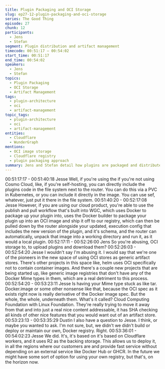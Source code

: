 ```yaml
---
title: Plugin Packaging and OCI Storage
slug: ep27-12-plugin-packaging-and-oci-storage
series: The Good Thing
episode: 27
chunk: 12
participants:
  - Jens
  - Stefan
segment: Plugin distribution and artifact management
timecode: 00:51:17 – 00:54:02
start_time: 00:51:17
end_time: 00:54:02
speakers:
  - Jens
  - Stefan
topics:
  - Plugin Packaging
  - OCI Storage
  - Artifact Management
tags:
  - plugin-architecture
  - oci
  - artifact-management
topic_tags:
  - plugin-architecture
  - oci
  - artifact-management
entities:
  - Cloudflare
  - WunderGraph
mentions:
  - OCI image storage
  - Cloudflare registry
  - plugin packaging approach
summary: Jens and Stefan detail how plugins are packaged and distributed, exploring OCI storage, Cloudflare registry usage, and artifact management workflows.
---
```

00:51:17:17 - 00:51:40:18
Jesse
Well, if you're using the if you're not using Cosmo Cloud, like, if you're self-hosting, you can
directly include the plugins code in the file system next to the router. You can do this via a PVC
in Kubernetes, or you can include it directly in the image. You can use sef, whatever, just put it
there in the file system.
00:51:40:20 - 00:52:17:08
Jesse
However, if you are using our cloud product, you're able to use the publish and pull workflow
that's built into WGC, which uses Docker to package up your plugin into, uses the Docker
builder to package your plugin up into an OCI image and ship it off to our registry, which can
then be pulled down by the router alongside your updated, execution config that includes the
new version of the plugin, and it's schema, and the router can automatically, unpack that image
into a working directory and run it, as it would a local plugin.
00:52:17:11 - 00:52:26:00
Jens
So you're abusing, OCI storage to, to upload plugins and download them?
00:52:26:03 - 00:52:54:20
Jesse
I wouldn't say I'm abusing it. I would say that we're one of the pioneers in the new space of
using OCI stores as generic artifact stores. There's other projects in this space like, helm uses
OCI specifically not to contain container images. And there's a couple new projects that are
being started up, like generic image registries that don't have any of the Docker Mime types in
them, which are a real detriment to this process.
00:52:54:20 - 00:53:23:11
Jesse
Is having your Mime type stuck as like tar. Docker.image or some other nonsense like that,
because the OCI spec as it exists right now is really derivative of the Docker image spec. But
the whole, the whole, underneath them. What's it called? Cloud Computing Foundation with
Linux Foundation. They're really trying to move it away from that and into just a real nice content
addressable, it has SHA checking all kinds of other nice features that you would want out of an
artifact store.
00:53:23:13 - 00:53:35:29
Dustin
I also have a question to Jesse. I think, or maybe you wanted to ask. I'm not sure, but, we didn't
we didn't build or deploy or maintain our own, Docker registry. Right.
00:53:36:01 - 00:54:02:23
Jesse
We did. It's, it's based on it's based on Cloudflare workers, and it uses R2 as the backing
storage. This allows us to deploy it, in all the regions where our customers are and provide fast
service without depending on an external service like Docker Hub or GHCR. In the future we
might have some sort of option for using your own registry, but that's, on the horizon now.
